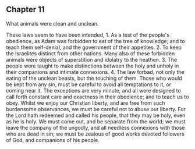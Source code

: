 ## Chapter 11

What animals were clean and unclean.

These laws seem to have been intended, 1. As a test of the people's obedience, as Adam was forbidden to eat of the tree of knowledge; and to teach them self-denial, and the government of their appetites. 2. To keep the Israelites distinct from other nations. Many also of these forbidden animals were objects of superstition and idolatry to the heathen. 3. The people were taught to make distinctions between the holy and unholy in their companions and intimate connexions. 4. The law forbad, not only the eating of the unclean beasts, but the touching of them. Those who would be kept from any sin, must be careful to avoid all temptations to it, or coming near it. The exceptions are very minute, and all were designed to call forth constant care and exactness in their obedience; and to teach us to obey. Whilst we enjoy our Christian liberty, and are free from such burdensome observances, we must be careful not to abuse our liberty. For the Lord hath redeemed and called his people, that they may be holy, even as he is holy. We must come out, and be separate from the world; we must leave the company of the ungodly, and all needless connexions with those who are dead in sin; we must be zealous of good works devoted followers of God, and companions of his people.



